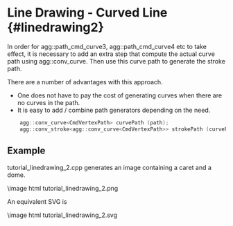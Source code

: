 Line Drawing - Curved Line {#linedrawing2}
==========================================

In order for agg::path_cmd_curve3, agg::path_cmd_curve4 etc to take effect,
it is necessary to add an extra step that compute the actual curve path
using agg::conv_curve.  Then use this curve path to generate the stroke path.

There are a number of advantages with this approach.

* One does not have to pay the cost of generating curves when there are
  no curves in the path.
* It is easy to add / combine path generators depending on the need.

```cpp
	agg::conv_curve<CmdVertexPath> curvePath (path);
	agg::conv_stroke<agg::conv_curve<CmdVertexPath>> strokePath (curvePath);
```

Example
-------

tutorial_linedrawing_2.cpp generates an image containing a caret and a dome.

\image html tutorial_linedrawing_2.png

An equivalent SVG is

\image html tutorial_linedrawing_2.svg
